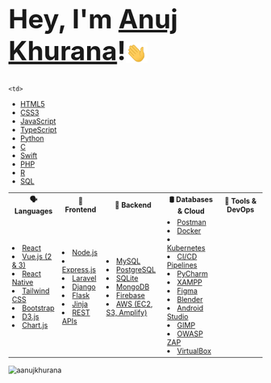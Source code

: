 <h1 style="font-size: 3.25rem; font-weight: bold;">
    Hey,
    I'm <a href="https://aanujkhurana.netlify.app" target="_blank" rel="noreferrer">Anuj Khurana</a>!<img src="/wave.gif" width="42px" style="vertical-align: middle;">
</h1>
<table>
  <tr>
    <th>🗣️ Languages</th>
    <th>🧱 Frontend</th>
    <th>🧠 Backend</th>
    <th>🛢️ Databases & Cloud</th>
    <th>🧰 Tools & DevOps</th>
  </tr>
  <tr>
      
    <td>
- [HTML5](https://developer.mozilla.org/en-US/docs/Web/HTML)  
- [CSS3](https://developer.mozilla.org/en-US/docs/Web/CSS)  
- [JavaScript](https://developer.mozilla.org/en-US/docs/Web/JavaScript)  
- [TypeScript](https://www.typescriptlang.org/)  
- [Python](https://www.python.org/)  
- [C](https://en.wikipedia.org/wiki/C_(programming_language))  
- [Swift](https://developer.apple.com/swift/)  
- [PHP](https://www.php.net/)  
- [R](https://www.r-project.org/)  
- [SQL](https://www.w3schools.com/sql/)
    </td>
    <td>
- [React](https://reactjs.org/)  
- [Vue.js (2 & 3)](https://vuejs.org/)  
- [React Native](https://reactnative.dev/)  
- [Tailwind CSS](https://tailwindcss.com/)  
- [Bootstrap](https://getbootstrap.com/)  
- [D3.js](https://d3js.org/)  
- [Chart.js](https://www.chartjs.org/)  
    </td>
    <td>
- [Node.js](https://nodejs.org/)  
- [Express.js](https://expressjs.com/)  
- [Laravel](https://laravel.com/)  
- [Django](https://www.djangoproject.com/)  
- [Flask](https://flask.palletsprojects.com/)  
- [Jinja](https://jinja.palletsprojects.com/)   
- [REST APIs](https://restfulapi.net/)
    </td>
    <td>
- [MySQL](https://www.mysql.com/)  
- [PostgreSQL](https://www.postgresql.org/)  
- [SQLite](https://www.sqlite.org/)  
- [MongoDB](https://www.mongodb.com/)  
- [Firebase](https://firebase.google.com/)  
- [AWS (EC2, S3, Amplify)](https://aws.amazon.com/)  
    </td>
    <td>
- [Postman](https://www.postman.com/)  
- [Docker](https://www.docker.com/)  
- [Kubernetes](https://kubernetes.io/)  
- [CI/CD Pipelines](https://www.atlassian.com/continuous-delivery)  
- [PyCharm](https://www.jetbrains.com/pycharm/)  
- [XAMPP](https://www.apachefriends.org/)  
- [Figma](https://www.figma.com/)  
- [Blender](https://www.blender.org/)  
- [Android Studio](https://developer.android.com/studio)  
- [GIMP](https://www.gimp.org/)  
- [OWASP ZAP](https://owasp.org/www-project-zap/)  
- [VirtualBox](https://www.virtualbox.org/) 
    </td>
  </tr>
</table>


<!-- LANG CARD -->
<p><img align="center" src="https://github-readme-stats.vercel.app/api/top-langs?username=aanujkhurana&show_icons=true&locale=en&layout=compact&theme=transparent" alt="aanujkhurana" /></p>
